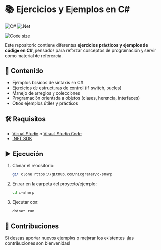 # 📚 Ejercicios y Ejemplos en C\#

![C#](https://img.shields.io/badge/c%23-%23239120.svg?style=for-the-badge&logo=csharp&logoColor=white)  ![.Net](https://img.shields.io/badge/.NET-5C2D91?style=for-the-badge&logo=.net&logoColor=white)

[![Code size](https://img.shields.io/github/languages/code-size/nicgrefer/c-sharp)](https://github.com/nicgrefer/c-sharp)



Este repositorio contiene diferentes **ejercicios prácticos y ejemplos de código en C#**, pensados para reforzar conceptos de programación y servir como material de referencia.

## 🚀 Contenido

* Ejemplos básicos de sintaxis en C#
* Ejercicios de estructuras de control (if, switch, bucles)
* Manejo de arreglos y colecciones
* Programación orientada a objetos (clases, herencia, interfaces)
* Otros ejemplos útiles y prácticos

## 🛠️ Requisitos

* [Visual Studio](https://visualstudio.microsoft.com/) o [Visual Studio Code](https://code.visualstudio.com/)
* [.NET SDK](https://dotnet.microsoft.com/download)

## ▶️ Ejecución

1. Clonar el repositorio:

   ```bash
   git clone https://github.com/nicgrefer/c-sharp
   ```
2. Entrar en la carpeta del proyecto/ejemplo:

   ```bash
   cd c-sharp
   ```
3. Ejecutar con:

   ```bash
   dotnet run
   ```

## 🤝 Contribuciones

Si deseas aportar nuevos ejemplos o mejorar los existentes, ¡las contribuciones son bienvenidas!

